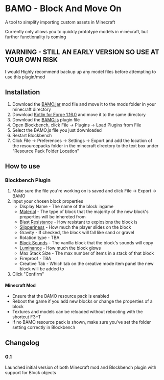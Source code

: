 # BAMO - Block And Move On
A tool to simplify importing custom assets in Minecraft

Currently only allows you to quickly prototype models in minecraft, but further functionality is coming

## WARNING - STILL AN EARLY VERSION SO USE AT YOUR OWN RISK
I would Highly recommend backup up any model files before attempting to use this plugin/mod

## Installation
 1. Download the [BAMO.jar](https://github.com/tmudway/MinecraftMods/releases/download/0.1.0-alpha/bamo-0.1.jar) mod file and move it to the mods folder in your minecraft directory
 2. Download [Kotlin for Forge 1.16.0](https://www.curseforge.com/minecraft/mc-mods/kotlin-for-forge/files/3527736) and move it to the same directory
 3. Download the [BAMO.js](https://github.com/tmudway/MinecraftMods/releases/download/0.1.0-alpha/BAMO.js) plugin file
 4. Open Blockbench, click File -> Plugins -> Load Plugins from File
 5. Select the BAMO.js file you just downloaded
 6. Restart Blockbench
 7. Click File -> Preferences -> Settings -> Export and add the location of the resourcepacks folder in the minecraft directory to the text box under "Resource Pack Folder Location"
## How to use
### Blockbench Plugin
 1. Make sure the file you're working on is saved and click File -> Export -> BAMO
 2. Input your chosen block properties
	 * Display Name - The name of the block ingame
	 * [Material](https://minecraft.fandom.com/wiki/Materials) - The type of block that the majority of the new block's properties will be inhereted from
	 * [Blast Resistance](https://minecraft.fandom.com/wiki/Explosion#Blast_resistance) - How resistant to explosions the block is
	 * [Slipperiness](https://www.mcpk.wiki/wiki/Slipperiness) - How much the player slides on the block
	 * Gravity - If checked, the block will fall like sand or gravel
	 * Rotation type - TBA
	 * [Block Sounds](https://minecraft.fandom.com/wiki/Sounds.json#Block_sound_categories) - The vanilla block that the block's sounds will copy
	 * [Luminance](https://minecraft.fandom.com/wiki/Light#Blocks) - How much the block glows
	 * Max Stack Size - The max number of items in a stack of that block
	 * Fireproof - TBA
	 * Creative Tab - Which tab on the creative mode item panel the new block will be added to
 3. Click "Confirm"
#### Minecraft Mod
* Ensure that the BAMO resource pack is enabled
* Reboot the game if you add new blocks or change the properties of a block
* Textures and models can be reloaded without rebooting with the shortcut F3+T
* If no BAMO resource pack is shown, make sure you've set the folder setting correctly in Blockbench
## Changelog
### 0.1
Launched initial version of both Minecraft mod and Blockbench plugin with support for Block objects
